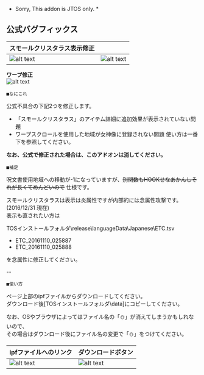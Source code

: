 * Sorry, This addon is JTOS only.  *

公式バグフィックス
--
|スモールクリスタラス表示修正|  |
|---|---|
|![alt text](http://i.imgur.com/Iyl9Yd6.png "Screenshot")|![alt text](http://i.imgur.com/hlVn2fy.png "Screenshot")|

**ワープ修正**  
![alt text](http://i.imgur.com/uk58wen.png "Screenshot")

	■なにこれ

公式不具合の下記2つを修正します。
* 「スモールクリスタラス」のアイテム詳細に追加効果が表示されていない問題
* ワープスクロールを使用した地域が女神像に登録されない問題
使い方は一番下を参照してください。  

**なお、公式で修正された場合は、このアドオンは消してください。**

	■補足

呪文書使用地域への移動が-1になっていますが、~~別関数もHOOKせなあかんしそれが長くてめんどいので~~ 仕様です。

スモールクリスタラスは表示は炎属性ですが内部的には念属性攻撃です。(2016/12/31 現在)  
表示も直されたい方は  

TOSインストールフォルダ\release\languageData\Japanese\ETC.tsv
* ETC_20161110_025887
* ETC_20161110_025888

を念属性に修正してください。

--

	■使い方

ページ上部のipfファイルからダウンロードしてください。  
ダウンロード後[TOSインストールフォルダ\data]にコピーしてください。  

なお、OSやブラウザによってはファイル名の「⛄」が消えてしまうかもしれないので、  
その場合はダウンロード後にファイル名の変更で「⛄」をつけてください。

|ipfファイルへのリンク|ダウンロードボタン|
|---|---|
|![alt text](http://i.imgur.com/HVLKMwY.png "Screenshot")|![alt text](http://i.imgur.com/CXUVQh6.png "Screenshot")|

